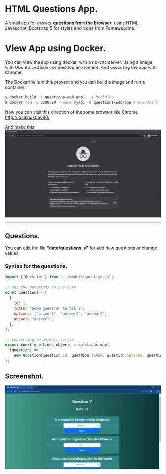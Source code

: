 # HTML Questions App.

A small app for answer **questions from the browser**, using HTML, Javascript, Bootstrap 5 for styles and icons from Fontawesome.

# View App using Docker.

You can view the app using docker, with a no-vnc server. Using a image with Ubuntu and lxde like
desktop enviroment. And executing the app with Chrome.

The Dockerfile is in this proyect and you can build a image and run a container.

```bash
$ docker build -t questions-web-app .  # building
$ docker run -p 6080:80 --name myapp -d questions-web-app # executing
```

Now you can visit this direction of the some browser like Chrome <a href="http://localhost:6080" target="_blank" rel="noreferrer">http://localhost:6080/</a>

And make this:
![video](./doc/videos/video.gif)

---

## Questions.

You can edit the file **"data/questions.js"** for add new questions or change values.

### Syntax for the questions.

```js
import { Question } from "../models/question.js";

// set the questions to use here
const questions = [
  {
    id: 1,
    toAsk: "Some question to Ask ?",
    options: ["answer1", "answer2", "answer3"],
    answer: "answer1",
  },
];

// converting to objects to use
export const questions_objects = questions.map(
  (question) =>
    new Question(question.id, question.toAsk, question.options, question.answer)
);
```

## Screenshot.

![screenshot](./doc/screenshots/principal.png)
